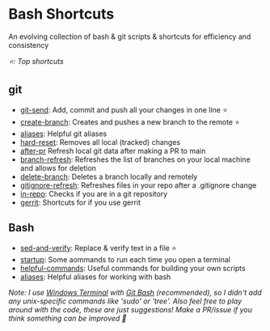 # Bash Shortcuts
An evolving collection of bash & git scripts & shortcuts for efficiency and consistency

*:star:: Top shortcuts*

## git
- [git-send](https://github.com/reid-moffat/git-bash-shortcuts/blob/main/git/git-send.sh): Add, commit and push all your changes in one line :star:
- [create-branch](https://github.com/reid-moffat/git-bash-shortcuts/blob/main/git/create-branch.sh): Creates and pushes a new branch to the remote :star:
- [aliases](https://github.com/reid-moffat/git-bash-shortcuts/blob/main/git/aliases.sh): Helpful git aliases
- [hard-reset](https://github.com/reid-moffat/git-bash-shortcuts/blob/main/git/hard-reset.sh): Removes all local (tracked) changes
- [after-pr](https://github.com/reid-moffat/git-bash-shortcuts/blob/main/git/after-pr.sh) Refresh local git data after making a PR to main
- [branch-refresh](https://github.com/reid-moffat/git-bash-shortcuts/blob/main/git/branch-refresh.sh): Refreshes the list of branches on your local machine and allows for deletion
- [delete-branch](https://github.com/reid-moffat/git-bash-shortcuts/blob/main/git/delete-branch.sh): Deletes a branch locally and remotely
- [gitignore-refresh](https://github.com/reid-moffat/git-bash-shortcuts/blob/main/git/gitignore-refresh.sh): Refreshes files in your repo after a .gitignore change
- [in-repo](https://github.com/reid-moffat/git-bash-shortcuts/blob/main/git/in-repo.sh): Checks if you are in a git repository
- [gerrit](https://github.com/reid-moffat/git-bash-shortcuts/blob/main/git/gerrit.sh): Shortcuts for if you use gerrit

## Bash
- [sed-and-verify](https://github.com/reid-moffat/git-bash-shortcuts/blob/main/bash/functions/sed-and-verify.sh): Replace & verify text in a file :star:
- [startup](https://github.com/reid-moffat/git-bash-shortcuts/blob/main/bash/startup.sh): Some aommands to run each time you open a terminal
- [helpful-commands](https://github.com/reid-moffat/git-bash-shortcuts/blob/main/bash/helpful-commands.sh): Useful commands for building your own scripts
- [aliases](https://github.com/reid-moffat/git-bash-shortcuts/blob/main/bash/aliases.sh): Helpful aliases for working with bash

<i>Note: I use [Windows Terminal](https://apps.microsoft.com/store/detail/windows-terminal/9N0DX20HK701?hl=en-ca&gl=ca) with [Git Bash](https://git-scm.com/downloads) (recommended), so I didn't add any unix-specific commands like 'sudo' or 'tree'. Also feel free to play around with the code, these are just suggestions! Make a PR/issue if you think something can be improved 🙂</i>
